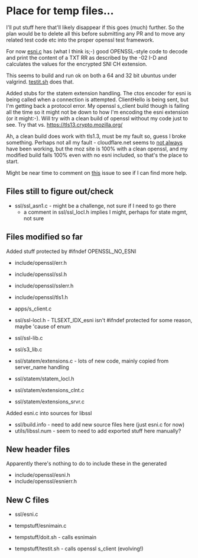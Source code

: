 
# Place for temp files...

I'll put stuff here that'll likely disappear if this
goes (much) further. So the plan would be to delete
all this before submitting any PR and to move any
related test code etc into the proper openssl test
framework.

For now [esni.c](../ssl/esni.c) has (what I think is;-) 
good OPENSSL-style code to decode and print the 
content of a TXT RR as described by the -02 I-D
and calculates the values for the encrypted SNI
CH extension.

This seems to build and run ok on both a 64 and
32 bit ubuntus under valgrind. [testit.sh](./testit.sh)
does that.

Added stubs for the statem extension handling.
The ctos encoder for esni is being called when a connection is
attempted.
ClientHello is being sent, but I'm getting back a protocol
error. 
My openssl s_client build though is failing all the time
so it might not be down to how I'm encoding the esni
extension (or it might:-). Will try with a clean build
of openssl without my code just to see.
Try that vs. https://tls13.crypto.mozilla.org/

Ah, a clean build does work with tls1.3, must be
my fault so, guess I broke something.
Perhaps not all my fault - cloudflare.net seems to
[not always](https://community.cloudflare.com/t/tls13-not-working-for-dns-over-tls/31332) have been working, but the moz site is 100%
with a clean openssl, and my modified build fails
100% even with no esni included, so that's the
place to start.

Might be near time to comment on [this](https://github.com/tlswg/draft-ietf-tls-esni/issues/118)
issue to see if I can find more help.

## Files still to figure out/check

- ssl/ssl_asn1.c - might be a challenge, not sure if I need to go there
	- a comment in ssl/ssl_locl.h implies I might, perhaps for state mgmt, not sure

## Files modified so far

Added stuff protected by #ifndef OPENSSL_NO_ESNI 
- include/openssl/err.h
- include/openssl/ssl.h
- include/openssl/sslerr.h
- include/openssl/tls1.h
- apps/s_client.c

- ssl/ssl-locl.h - TLSEXT_IDX_esni isn't #ifndef protected for some reason, maybe 'cause of enum
- ssl/ssl-lib.c
- ssl/s3_lib.c
- ssl/statem/extensions.c - lots of new code, mainly copied from server_name handling
- ssl/statem/statem_locl.h
- ssl/statem/extensions_clnt.c
- ssl/statem/extensions_srvr.c 

Added esni.c into sources for libssl
- ssl/build.info - need to add new source files here (just esni.c for now)
- utils/libssl.num - seem to need to add exported stuff here manually?

## New header files

Apparently there's nothing to do to include these in the
generated 

- include/openssl/esni.h
- include/openssl/esnierr.h

## New C files

- ssl/esni.c

- tempstuff/esnimain.c
- tempstuff/doit.sh - calls esnimain
- tempstuff/testit.sh - calls openssl s_client (evolving!)





